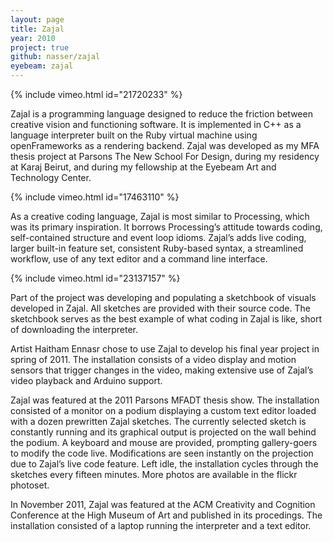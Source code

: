 ```yaml
---
layout: page
title: Zajal
year: 2010
project: true
github: nasser/zajal
eyebeam: zajal
---
```


{% include vimeo.html id="21720233" %}

Zajal is a programming language designed to reduce the friction between creative vision and functioning software. It is implemented in C++ as a language interpreter built on the Ruby virtual machine using openFrameworks as a rendering backend. Zajal was developed as my MFA thesis project at Parsons The New School For Design, during my residency at Karaj Beirut, and during my fellowship at the Eyebeam Art and Technology Center.

{% include vimeo.html id="17463110" %}

As a creative coding language, Zajal is most similar to Processing, which was its primary inspiration. It borrows Processing’s attitude towards coding, self-contained structure and event loop idioms. Zajal’s adds live coding, larger built-in feature set, consistent Ruby-based syntax, a streamlined workflow, use of any text editor and a command line interface.

{% include vimeo.html id="23137157" %}

Part of the project was developing and populating a sketchbook of visuals developed in Zajal. All sketches are provided with their source code. The sketchbook serves as the best example of what coding in Zajal is like, short of downloading the interpreter.

Artist Haitham Ennasr chose to use Zajal to develop his final year project in spring of 2011. The installation consists of a video display and motion sensors that trigger changes in the video, making extensive use of Zajal’s video playback and Arduino support.

Zajal was featured at the 2011 Parsons MFADT thesis show. The installation consisted of a monitor on a podium displaying a custom text editor loaded with a dozen prewritten Zajal sketches. The currently selected sketch is constantly running and its graphical output is projected on the wall behind the podium. A keyboard and mouse are provided, prompting gallery-goers to modify the code live. Modifications are seen instantly on the projection due to Zajal’s live code feature. Left idle, the installation cycles through the sketches every fifteen minutes. More photos are available in the flickr photoset.

In November 2011, Zajal was featured at the ACM Creativity and Cognition Conference at the High Museum of Art and published in its procedings. The installation consisted of a laptop running the interpreter and a text editor.